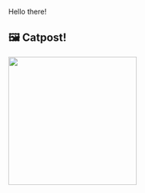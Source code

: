 Hello there!



## 🖼️ Catpost!

<sub>
    <img src="https://cdn2.thecatapi.com/images/-Hj9qOUnJ.jpg" height="256">
</sub>

